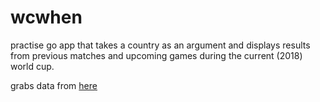 # wcwhen

practise go app that takes a country as an argument and displays results from previous matches and upcoming games during the current (2018) world cup.

grabs data from [here](http://worldcup.sfg.io/matches)
